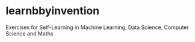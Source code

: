 # learnbbyinvention
Exercises for Self-Learning in Machine Learning, Data Science, Computer Science and Maths
